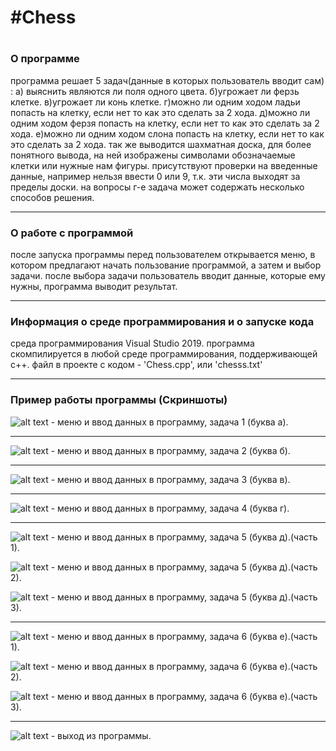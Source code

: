 # #Chess
#
### О программе
программа решает 5 задач(данные в которых пользователь вводит сам) : 
а) выяснить являются ли поля одного цвета.
б)угрожает ли ферзь клетке.
в)угрожает ли конь клетке.
г)можно ли одним ходом ладьи попасть на клетку, если нет то как это сделать за 2 хода.
д)можно ли одним ходом ферзя попасть на клетку, если нет то как это сделать за 2 хода.
е)можно ли одним ходом слона попасть на клетку, если нет то как это сделать за 2 хода.
так же выводится шахматная доска, для более понятного вывода, на ней изображены символами обозначаемые клетки или нужные нам фигуры.
присутствуют проверки на введенные данные, например нельзя ввести 0 или 9, т.к. эти числа выходят за пределы доски.
на вопросы г-е задача может содержать несколько способов решения.
***
### О работе с программой
после запуска программы перед пользователем открывается меню, в котором предлагают начать пользование программой, а затем и выбор задачи.
после выбора задачи пользователь вводит данные, которые ему нужны, программа выводит результат.
***
### Информация о среде программирования и о запуске кода
среда программирования Visual Studio 2019.
программа скомпилируется в любой среде программирования, поддерживающей c++.
файл в проекте с кодом - 'Chess.cpp', или 'chesss.txt'
***
### Пример работы программы (Скриншоты)
![alt text](1.png) - меню и ввод данных в программу, задача 1 (буква а).
***
![alt text](2.png ) - меню и ввод данных в программу, задача 2 (буква б).
***
![alt text](3.png ) - меню и ввод данных в программу, задача 3 (буква в).
***
![alt text](4.png ) - меню и ввод данных в программу, задача 4 (буква г).
***
![alt text](51.png ) - меню и ввод данных в программу, задача 5 (буква д).(часть 1).

![alt text](52.png ) - меню и ввод данных в программу, задача 5 (буква д).(часть 2).

![alt text](53.png ) - меню и ввод данных в программу, задача 5 (буква д).(часть 3).
***
![alt text](61.png ) - меню и ввод данных в программу, задача 6 (буква е).(часть 1).

![alt text](62.png ) - меню и ввод данных в программу, задача 6 (буква е).(часть 2).

![alt text](63.png ) - меню и ввод данных в программу, задача 6 (буква е).(часть 3).
***
![alt text](6.png ) - выход из программы.
